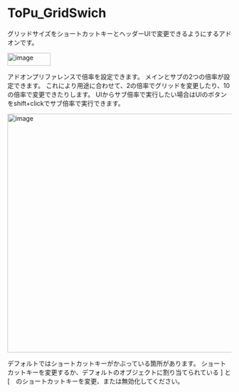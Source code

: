 # ToPu_GridSwich

グリッドサイズをショートカットキーとヘッダーUIで変更できるようにするアドオンです。

<img width="97" height="29" alt="image" src="https://github.com/user-attachments/assets/a6c07f03-1813-4af2-8479-3a3915bca313" />

アドオンプリファレンスで倍率を設定できます。
メインとサブの2つの倍率が設定できます。
これにより用途に合わせて、2の倍率でグリッドを変更したり、10の倍率で変更できたりします。
UIからサブ倍率で実行したい場合はUIのボタンをshift+clickでサブ倍率で実行できます。




<img width="628" height="538" alt="image" src="https://github.com/user-attachments/assets/fc4fb57a-73fd-4eb1-8ae6-3377f85ac2c6" />

デフォルトではショートカットキーがかぶっている箇所があります。
ショートカットキーを変更するか、デフォルトのオブジェクトに割り当てられている  ] と [　のショートカットキーを変更、または無効化してください。

